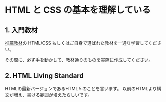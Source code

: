 # HTML と CSS の基本を理解している

## 1. 入門教材

[推薦教材](/RESOURCES.md)の HTML/CSS もしくはご自身で選ばれた教材を一通り学習してください。

その際に、必ず手を動かして、教材通りのものを実際に作成してください。

## 2. HTML Living Standard

HTMLの最新バージョンであるHTML５のことを言います。
以前のHTMLより構文が増え、書ける範囲が増えたらしいです。
